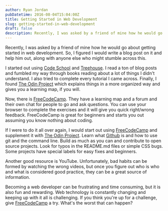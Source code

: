 ```yaml
---
author: Ryan Jordan
pubDatetime: 2016-08-04T15:04:00Z
title: Getting Started in Web Development
slug: getting-started-in-web-development
draft: false
description: Recently, I was asked by a friend of mine how he would go about getting started in web development. So, I figured I would write a blog post on it and help him out, along with anyone else who might stumble across this.
---
```


Recently, I was asked by a friend of mine how he would go about getting started in web development. So, I figured I would write a blog post on it and help him out, along with anyone else who might stumble across this.

I started out using [Code School](https://www.codeschool.com/) and [Treehouse](https://www.codeschool.com/). I read a ton of blog posts and fumbled my way through books reading about a lot of things I didn't understand. I also tried to complete every tutorial I came across. Finally, I found [The Odin Project](http://www.theodinproject.com/) which explains things in a more organized way and gives you a learning map, if you will.

<!--more-->

Now, there is [FreeCodeCamp](https://www.freecodecamp.com). They have a learning map and a forum and their own chat for people to go and ask questions. You can use your browser to complete the exercises and it will give you quick right/wrong feedback. FreeCodeCamp is great for beginners and starts you out assuming you know nothing about coding.

If I were to do it all over again, I would start out using [FreeCodeCamp](https://www.freecodecamp.com) and supplement it with [The Odin Project](http://www.theodinproject.com/). Learn what [Github](https://github.com/) is and how to use git and the command line. Build as much as you can and contribute to open source projects. Look for typos in the README.md files or simple CSS bugs. Some projects have special labels for easy fixes and beginners.

Another good resource is YouTube. Unfortunately, bad habits can be formed by watching the wrong videos, but once you figure out who is who and what is considered good practice, they can be a great source of information.

Becoming a web developer can be frustrating and time consuming, but it is also fun and rewarding. Web technology is constantly changing and keeping up with it all is challenging. If you think you're up for a challenge, give [FreeCodeCamp](https://www.freecodecamp.com) a try. What's the worst that can happen?
